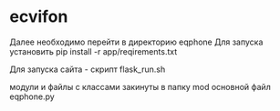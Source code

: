 # ecvifon
Далее необходимо перейти в директорию eqphone
Для запуска установить
pip install -r app/reqirements.txt

Для запуска сайта - скрипт flask_run.sh

модули и файлы с классами закинуты в папку mod
основной файл eqphone.py 
